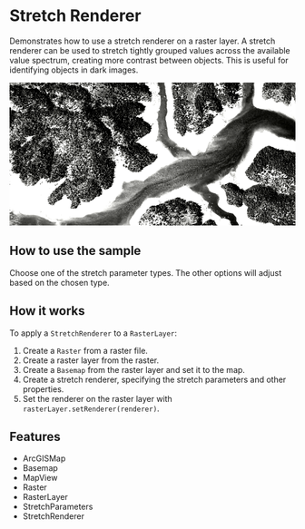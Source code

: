 <h1>Stretch Renderer</h1>

<p>Demonstrates how to use a stretch renderer on a raster layer. A stretch renderer can be used to stretch tightly grouped values 
across the available value spectrum, creating more contrast between objects. This is useful for identifying objects 
in dark images.</p>

<p><img src="StretchRenderer.png"/></p>

<h2>How to use the sample</h2>

<p>Choose one of the stretch parameter types. The other options will adjust based on the chosen type.</p>

<h2>How it works</h2>

<p>To apply a <code>StretchRenderer</code> to a <code>RasterLayer</code>:</p>
<ol>
  <li>Create a <code>Raster</code> from a raster file.</li>
  <li>Create a raster layer from the raster.</li>
  <li>Create a <code>Basemap</code> from the raster layer and set it to the map.</li>
  <li>Create a stretch renderer, specifying the stretch parameters and other properties.</li>
  <li>Set the renderer on the raster layer with <code>rasterLayer.setRenderer(renderer)</code>.</li>
</ol>

<h2>Features</h2>

<ul>
  <li>ArcGISMap</li>
  <li>Basemap</li>
  <li>MapView</li>
  <li>Raster</li>
  <li>RasterLayer</li>
  <li>StretchParameters</li>
  <li>StretchRenderer</li>
</ul>
